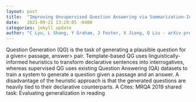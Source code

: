 ```yaml
---
layout: post
title:  "Improving Unsupervised Question Answering via Summarization-Informed Question Generation"
date:   2021-09-21 13:29:05 -0400
categories: jekyll update
author: "C Lyu, L Shang, Y Graham, J Foster, X Jiang, Q Liu - arXiv preprint arXiv:2109.07954, 2021"
---
```

Question Generation (QG) is the task of generating a plausible question for a given< passage, answer> pair. Template-based QG uses linguistically-informed heuristics to transform declarative sentences into interrogatives, whereas supervised QG uses existing Question Answering (QA) datasets to train a system to generate a question given a passage and an answer. A disadvantage of the heuristic approach is that the generated questions are heavily tied to their declarative counterparts. A Cites: MRQA 2019 shared task: Evaluating generalization in reading